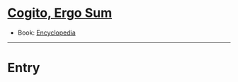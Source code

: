 # [Cogito, Ergo Sum](https://dna-platform.github.io/inexplicable-phenomena/encyclopedia/cogito-ergo-sum.html)
- Book: [Encyclopedia](./.encyclopedia.md)
---

# Entry
